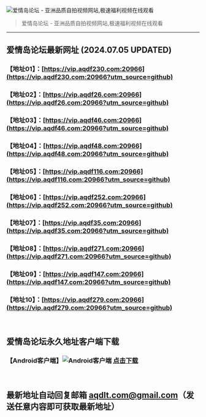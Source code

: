 ![爱情岛论坛 - 亚洲品质自拍视频网站,极速福利视频在线观看](http://lz.sinaimg.cn/large/007drMcOgy1g5i6x3ua0xj30eg0393yo.jpg)
> 爱情岛论坛 - 亚洲品质自拍视频网站,极速福利视频在线观看

---

## 爱情岛论坛最新网址 (2024.07.05 UPDATED)
### 【地址01】：[https://vip.aqdf230.com:20966](https://vip.aqdf230.com:20966?utm_source=github)
### 【地址02】：[https://vip.aqdf26.com:20966](https://vip.aqdf26.com:20966?utm_source=github)
### 【地址03】：[https://vip.aqdf46.com:20966](https://vip.aqdf46.com:20966?utm_source=github)
### 【地址04】：[https://vip.aqdf48.com:20966](https://vip.aqdf48.com:20966?utm_source=github)
### 【地址05】：[https://vip.aqdf116.com:20966](https://vip.aqdf116.com:20966?utm_source=github)
### 【地址06】：[https://vip.aqdf252.com:20966](https://vip.aqdf252.com:20966?utm_source=github)
### 【地址07】：[https://vip.aqdf35.com:20966](https://vip.aqdf35.com:20966?utm_source=github)
### 【地址08】：[https://vip.aqdf271.com:20966](https://vip.aqdf271.com:20966?utm_source=github)
### 【地址09】：[https://vip.aqdf147.com:20966](https://vip.aqdf147.com:20966?utm_source=github)
### 【地址10】：[https://vip.aqdf279.com:20966](https://vip.aqdf279.com:20966?utm_source=github)
<br>

## 爱情岛论坛永久地址客户端下载
### 【Android客户端】![Android客户端](https://ww1.sinaimg.cn/large/007drMcOgy1fzljgv278jj300f00ia9t.jpg) [点击下载](https://app.aqdlt.app/v1/aqdlt_android_0828.apk)

<br>

## 最新地址自动回复邮箱 [aqdlt.com@gmail.com](mailto:aqdlt.com@gmail.com)（发送任意内容即可获取最新地址）
